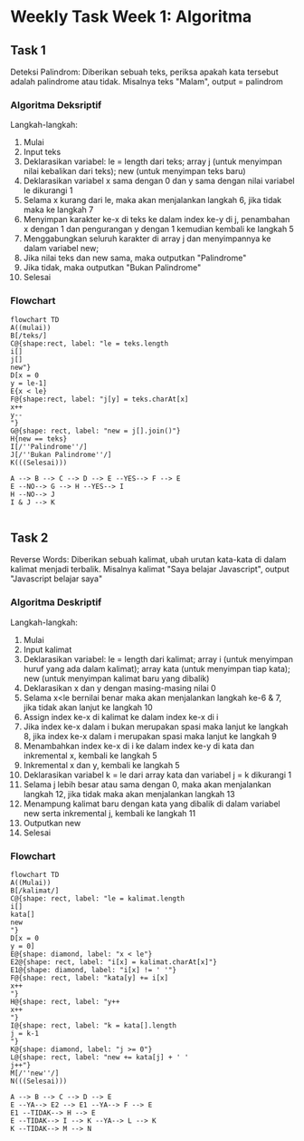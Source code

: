 # Weekly Task Week 1: Algoritma

## Task 1 
Deteksi Palindrom: Diberikan sebuah teks, periksa apakah kata tersebut adalah palindrome atau tidak. Misalnya teks "Malam", output = palindrom

### Algoritma Deksriptif

Langkah-langkah:
1. Mulai
1. Input teks
1. Deklarasikan variabel: le = length dari teks; array j (untuk menyimpan nilai kebalikan dari teks); new (untuk menyimpan teks baru)
1. Deklarasikan variabel x sama dengan 0 dan y sama dengan nilai variabel le dikurangi 1
1. Selama x kurang dari le, maka akan menjalankan langkah 6, jika tidak maka ke langkah 7
1. Menyimpan karakter ke-x di teks ke dalam index ke-y di j, penambahan x dengan 1 dan pengurangan y dengan 1 kemudian kembali ke langkah 5
1. Menggabungkan seluruh karakter di array j dan menyimpannya ke dalam variabel new;
1. Jika nilai teks dan new sama, maka outputkan "Palindrome"
1. Jika tidak, maka outputkan "Bukan Palindrome"
1. Selesai

### Flowchart

```mermaid
flowchart TD
A((mulai))
B[/teks/]
C@{shape:rect, label: "le = teks.length
i[]
j[]
new"}
D[x = 0
y = le-1]
E{x < le}
F@{shape:rect, label: "j[y] = teks.charAt[x]
x++
y--
"}
G@{shape: rect, label: "new = j[].join()"}
H{new == teks}
I[/''Palindrome''/]
J[/''Bukan Palindrome''/]
K(((Selesai)))

A --> B --> C --> D --> E --YES--> F --> E
E --NO--> G --> H --YES--> I 
H --NO--> J 
I & J --> K


```

## Task 2

Reverse Words: Diberikan sebuah kalimat, ubah urutan kata-kata di dalam kalimat menjadi terbalik. Misalnya kalimat "Saya belajar Javascript", output "Javascript belajar saya"

### Algoritma Deskriptif

Langkah-langkah:
1. Mulai
1. Input kalimat
1. Deklarasikan variabel: le = length dari kalimat; array i (untuk menyimpan huruf yang ada dalam kalimat); array kata (untuk menyimpan tiap kata); new (untuk menyimpan kalimat baru yang dibalik)
1. Deklarasikan x dan y dengan masing-masing nilai 0
1. Selama x<le bernilai benar maka akan menjalankan langkah ke-6 & 7, jika tidak akan lanjut ke langkah 10
1. Assign index ke-x di kalimat ke dalam index ke-x di i
1. Jika index ke-x dalam i bukan merupakan spasi maka lanjut ke langkah 8, jika index ke-x dalam i merupakan spasi maka lanjut ke langkah 9 
1. Menambahkan index ke-x di i ke dalam index ke-y di kata dan inkremental x, kembali ke langkah 5
1. Inkremental x dan y, kembali ke langkah 5
1. Deklarasikan variabel k = le dari array kata dan variabel j = k dikurangi 1
1. Selama j lebih besar atau sama dengan 0, maka akan menjalankan langkah 12, jika tidak maka akan menjalankan langkah 13
1. Menampung kalimat baru dengan kata yang dibalik di dalam variabel new serta inkremental j, kembali ke langkah 11
1. Outputkan new 
1. Selesai

### Flowchart

```mermaid
flowchart TD
A((Mulai))
B[/kalimat/]
C@{shape: rect, label: "le = kalimat.length
i[]
kata[]
new
"}
D[x = 0
y = 0]
E@{shape: diamond, label: "x < le"}
E2@{shape: rect, label: "i[x] = kalimat.charAt[x]"}
E1@{shape: diamond, label: "i[x] != ' '"}
F@{shape: rect, label: "kata[y] += i[x]
x++
"}
H@{shape: rect, label: "y++
x++
"}
I@{shape: rect, label: "k = kata[].length
j = k-1
"}
K@{shape: diamond, label: "j >= 0"}
L@{shape: rect, label: "new += kata[j] + ' '
j++"}
M[/''new''/]
N(((Selesai)))

A --> B --> C --> D --> E
E --YA--> E2 --> E1 --YA--> F --> E
E1 --TIDAK--> H --> E
E --TIDAK--> I --> K --YA--> L --> K
K --TIDAK--> M --> N

```
